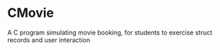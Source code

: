 # CMovie
A C program simulating movie booking,  for students to exercise struct records and user interaction
